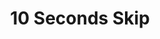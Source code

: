 ---
  id: "2111"
  fieldLayoutId: "89"
  uid: "ee6a764b-b00d-4e6b-a32f-b911cef2199c"
  enabled: "1"
  archived: "0"
  dateCreated: "2018-05-16 03:36:24"
  dateUpdated: "2019-01-28 02:47:25"
  siteSettingsId: "2111"
  slug: "10-seconds-skip"
  siteId: "1"
  uri: "patterns/ios/entry/10-seconds-skip"
  enabledForSite: "1"
  sectionId: "2"
  typeId: "2"
  authorId: "1"
  postdateCreated: "2018-05-16 05:01:00"
  expirydateCreated: null
  contentId: "2111"
  title: "10 Seconds Skip"
  field_allColorsComputed: null
  field_allColorsComputedIllustration: null
  field_allColorsComputedThumbnail: null
  field_appDescription: null
  field_appDescriptionSentiment: null
  field_audio: "0"
  field_authorFaq: null
  field_bgThumbPosition: "center top"
  field_body: null
  field_captureSize: null
  field_categoriesRaw: "power user,\nreducing friction"
  field_categoryInPlainText: null
  field_coldThumbTransform: null
  field_colorPalette: null
  field_contributorName: null
  field_contributorUrl: null
  field_coverColor: null
  field_dominantColor: null
  field_externalContributor: "0"
  field_fetchWebsiteData: null
  field_fullName: null
  field_gfycatSource: null
  field_gif: "0"
  field_gumletUrl: null
  field_gumletUrlNoPreParse: null
  field_howHelps: "<p><strong>Reducing Friction and \"Power User\" feature. </strong></p><p>Manipulating playback time in a mobile device is usually a frustrating experience that can challenge the dexterity of the end user. </p>\n<p>This interaction allows YouTube to reduce the friction that results from manipulating the video playback and it creates an alternative that can ultimately replace the universal, but finicky playback progress bar interactions. </p>\n<p>Although this feature shows up to the users through a concise walkthrough that teaches the interaction, it certainly classifies as a \"power user\" feature since it relies on a gesture (not a visible UI element.)</p>"
  field_howWorks: "<p>The YouTube app provides a mobile user experience that allows YouTube users to browse and watch videos hosted on YouTube. </p>\n<p>Since the inception of mobile video apps, the interaction that allows users to fast-forward or rewind a video has been one of the most challenging areas. Most apps rely on the video playback progress bar, to enable the users to manipulate the timing of the playback.</p>\n<p>However, this interaction has proven to be finicky and not entirely reliable.</p>\n<p>The YouTube app tackles this challenge by allowing users to fast forward or rewind through a hidden interaction.</p>\n<p>When users are watching a video, they can move through the playback timeline by quickly double tapping in the left or right area of a video box, regardless if it's full screen or not. </p>\n<p>A double tap on the left area will trigger a 10-second rewind while a double tap on the right area will trigger a 10-second fast forward. A rapid succession of more than two taps will increase the number of skipped seconds.</p>\n<p>For example, three consecutive taps will trigger a 20-second skip instead of 10.</p>\n<p>These gestures allow the YouTube users to have an accessible an easy to interact with the video playback on a mobile device.</p>"
  field_iconColors: null
  field_iconComputedColors: null
  field_illustrationSource: null
  field_imagePathRaw: "https://s3-us-west-2.amazonaws.com/waveguideio/captures/waves/youtube-10sec.png"
  field_imageTextOcr: null
  field_depthArticleBody: null
  field_lpSentimentScore: null
  field_lpUrl: null
  field_mediaEmbed: null
  field_mobileId: null
  field_mobileShotSrc: null
  field_newsObject: null
  field_pageFetchJsonString: null
  field_patternSrc: "YouTube"
  field_platformRaw: "iOS"
  field_qualityDescription: null
  field_rawResponse: null
  field_readingDuration: null
  field_readingDurationSeconds: null
  field_readingEaseLevel: null
  field_readingEaseScore: null
  field_references: null
  field_screenshotColors: null
  field_screenshotComputedColors: null
  field_sourceFromArchive: null
  field_strategyDescription: null
  field_thumbColors: null
  field_thumbVideoUrl: null
  field_webDescription: null
  field_webTitle: null
  field_what: "<p>This is a solution found in the YouTube mobile apps. When a user performs a quick double on the edge of the video box the app video will do 10-second fast forward (right double tap) or a 10-second rewind (left double tap)</p>"
  root: null
  lft: null
  rgt: null
  level: null
  structureId: null
  layout: layouts/post.njk
---
